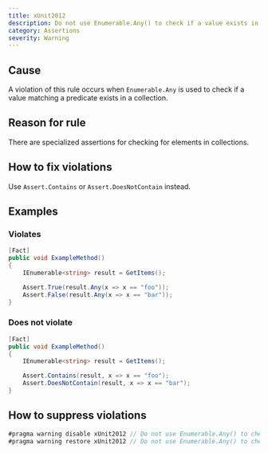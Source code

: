 ```yaml
---
title: xUnit2012
description: Do not use Enumerable.Any() to check if a value exists in a collection
category: Assertions
severity: Warning
---
```


## Cause

A violation of this rule occurs when `Enumerable.Any` is used to check if a value matching a predicate exists in a collection.

## Reason for rule

There are specialized assertions for checking for elements in collections.

## How to fix violations

Use `Assert.Contains` or `Assert.DoesNotContain` instead.

## Examples

### Violates

```csharp
[Fact]
public void ExampleMethod()
{
    IEnumerable<string> result = GetItems();

    Assert.True(result.Any(x => x == "foo"));
    Assert.False(result.Any(x => x == "bar"));
}
```

### Does not violate

```csharp
[Fact]
public void ExampleMethod()
{
    IEnumerable<string> result = GetItems();

    Assert.Contains(result, x => x == "foo");
    Assert.DoesNotContain(result, x => x == "bar");
}
```

## How to suppress violations

```csharp
#pragma warning disable xUnit2012 // Do not use Enumerable.Any() to check if a value exists in a collection
#pragma warning restore xUnit2012 // Do not use Enumerable.Any() to check if a value exists in a collection
```
